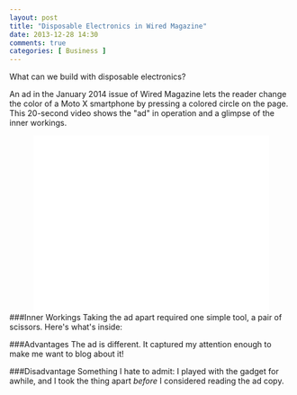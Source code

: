 ```yaml
---
layout: post
title: "Disposable Electronics in Wired Magazine"
date: 2013-12-28 14:30
comments: true
categories: [ Business ]
---
```

What can we build with disposable electronics?

An ad in the January 2014 issue of Wired Magazine lets the reader change the color of a Moto X smartphone by pressing a colored circle on the page. This 20-second video shows the "ad" in operation and a glimpse of the inner workings. 

<center><iframe name="moto-x-disposable-electronics" width="420" height="315" src="//www.youtube.com/embed/DuU2_-AINVU?rel=0" frameborder="0" allowfullscreen></iframe></center>
<!--more-->
###Inner Workings
Taking the ad apart required one simple tool, a pair of scissors. Here's what's inside:

###Advantages
The ad is different. It captured my attention enough to make me want to blog about it!

###Disadvantage
Something I hate to admit: I played with the gadget for awhile, and I took the thing apart _before_ I considered reading the ad copy. 
